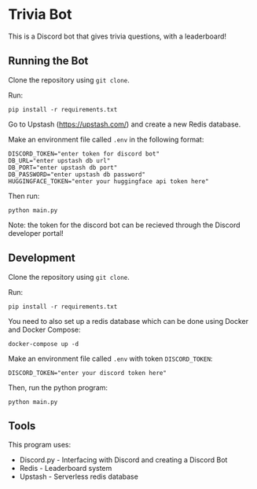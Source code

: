 # Trivia Bot
This is a Discord bot that gives trivia questions, with a leaderboard!

## Running the Bot
Clone the repository using `git clone`.

Run:
```
pip install -r requirements.txt
```

Go to Upstash (https://upstash.com/) and create a new Redis database.

Make an environment file called `.env` in the following format:
```
DISCORD_TOKEN="enter token for discord bot"
DB_URL="enter upstash db url"
DB_PORT="enter upstash db port"
DB_PASSWORD="enter upstash db password"
HUGGINGFACE_TOKEN="enter your huggingface api token here"
```

Then run:
```
python main.py
```

Note: the token for the discord bot can be recieved through the Discord developer portal!

## Development
Clone the repository using `git clone`.

Run:
```
pip install -r requirements.txt
```

You need to also set up a redis database which can be done using Docker and Docker Compose:
```
docker-compose up -d
```

Make an environment file called `.env` with token `DISCORD_TOKEN`:
```
DISCORD_TOKEN="enter your discord token here"
```

Then, run the python program:
```
python main.py
```

## Tools
This program uses:

* Discord.py - Interfacing with Discord and creating a Discord Bot
* Redis - Leaderboard system
* Upstash - Serverless redis database
